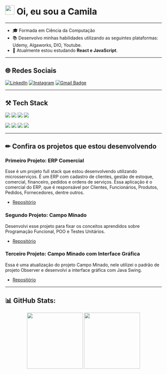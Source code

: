 
<h1><img src="https://raw.githubusercontent.com/kaueMarques/kaueMarques/master/hi.gif" height="30px"> Oi, eu sou a Camila </h1>

----

- 🎓 Formada em Ciência da Computação
- 📚 Desenvolvo minhas habilidades utilizando as seguintes plataformas: Udemy, Algaworks, DIO, Youtube.
- 📘 Atualmente estou estudando **React e JavaScript**. 

----
<h2/> 🌐 Redes Sociais </h2>

[![LinkedIn](https://img.shields.io/badge/LinkedIn-%230077B5.svg?style=for-the-badge&logo=linkedin&logoColor=white)](https://www.linkedin.com/in/camila-marchi-b901b2151/)
[![Instagram](https://img.shields.io/badge/Instagram-%23E4405F.svg?style=for-the-badge&logo=instagram&logoColor=white)](https://www.instagram.com/camilamusatto/)
[![Gmail Badge](https://img.shields.io/badge/cmusatto@gmail.com-c14438?style=for-the-badge&logo=gmail&logoColor=white)](mailto:cmusatto@gmail.c/om)

----

<h2> ⚒ Tech Stack</h2>
<div>
 <p><img src="https://img.shields.io/badge/Java-ED8B00?style=for-the-badge&logo=java&logoColor=white" />
  <img src="https://img.shields.io/badge/Spring-6DB33F?style=for-the-badge&logo=spring&logoColor=white"/>
  <img src="https://camo.githubusercontent.com/63350538fde994bc287ccd4908809301e157980e6564bf78d2c5cec22c0a5914/68747470733a2f2f696d672e736869656c64732e696f2f62616467652f446f636b65722d3243413545303f7374796c653d666f722d7468652d6261646765266c6f676f3d646f636b6572266c6f676f436f6c6f723d7768697465" />
  <img src="https://img.shields.io/badge/GIT-E44C30?style=for-the-badge&logo=git&logoColor=white" /></p>
  <p><img src="https://img.shields.io/badge/HTML5-E34F26?style=for-the-badge&logo=html5&logoColor=white" />
  <img src="https://img.shields.io/badge/CSS3-1572B6?style=for-the-badge&logo=css3&logoColor=white" />
  <img src="https://img.shields.io/badge/JavaScript-F7DF1E?style=for-the-badge&logo=javascript&logoColor=black" />
  <img src="https://img.shields.io/badge/React-20232A?style=for-the-badge&logo=react&logoColor=61DAFB" /></p>
  
  
</div>

----

<h2>✏ Confira os projetos que estou desenvolvendo</h2>
<h3>Primeiro Projeto: ERP Comercial</h3>
<p> Esse é um projeto full stack que estou desenvolvendo utilizando microsserviços. É um ERP com cadastro de clientes, gestão de estoque, comercial, financeiro, pedidos e ordens de serviços.
Essa aplicação é o comercial do ERP, que é responsável por Clientes, Funcionários, Produtos, Pedidos, Fornecedores, dentre outros. <br/>
  
  - [Repositório](https://github.com/CamilaMusatto/erp-comercial-ms)
  
  
<h3>Segundo Projeto: Campo Minado</h3>
<p>Desenvolvi esse projeto para fixar os conceitos aprendidos sobre Programação Funcional, POO e Testes Unitários.</p>

  - [Repositório](https://github.com/CamilaMusatto/Campo-Minado)
  
  <h3>Terceiro Projeto: Campo Minado com Interface Gráfica</h3>
  <p>Essa é uma atualização do projeto Campo Minado, nele utilizei o padrão de projeto Observer e desenvolvi a interface gráfica com Java Swing.</p>
  
  - [Repositório](https://github.com/CamilaMusatto/campo-minado-swing)
  
----

<h2> 📊 GitHub Stats:</h2>
<div align="center">
  <img height="180em" src="https://github-readme-stats.vercel.app/api?username=CamilaMusatto&show_icons=true&theme=github_dark&include_all_commits=true&count_private=true"/>
  <img height="180em" src="https://github-readme-stats.vercel.app/api/top-langs/?username=CamilaMusatto&layout=compact&langs_count=7&theme=github_dark"/>
</div>
